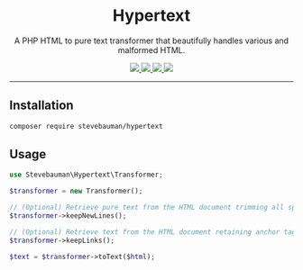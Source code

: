 <h1 align="center">Hypertext</h1>

<p align="center">
A PHP HTML to pure text transformer that beautifully handles various and malformed HTML.
</p>

<p align="center">
<a href="https://github.com/stevebauman/hypertext/actions" target="_blank">
<img src="https://img.shields.io/github/actions/workflow/status/stevebauman/hypertext/run-tests.yml?branch=master&style=flat-square"/>
</a>

<a href="https://packagist.org/packages/stevebauman/hypertext" target="_blank">
<img src="https://img.shields.io/packagist/v/stevebauman/hypertext.svg?style=flat-square"/>
</a>

<a href="https://packagist.org/packages/stevebauman/hypertext" target="_blank">
<img src="https://img.shields.io/packagist/dt/stevebauman/hypertext.svg?style=flat-square"/>
</a>

<a href="https://packagist.org/packages/stevebauman/hypertext" target="_blank">
<img src="https://img.shields.io/packagist/l/stevebauman/hypertext.svg?style=flat-square"/>
</a>

---

## Installation

```bash
composer require stevebauman/hypertext
```

## Usage

```php
use Stevebauman\Hypertext\Transformer;

$transformer = new Transformer();

// (Optional) Retrieve pure text from the HTML document trimming all spacing.
$transformer->keepNewLines();

// (Optional) Retrieve text from the HTML document retaining anchor tags and their href attribute.
$transformer->keepLinks();

$text = $transformer->toText($html);
```
